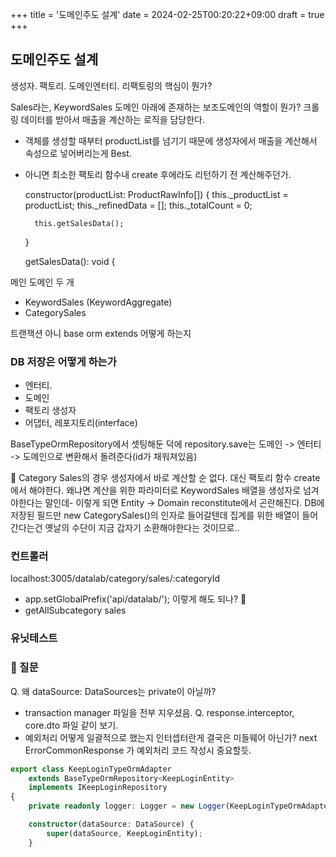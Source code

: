 +++
title = '도메인주도 설계'
date = 2024-02-25T00:20:22+09:00
draft = true
+++
## 도메인주도 설계

생성자. 팩토리. 도메인엔터티.
리팩토링의 핵심이 뭔가? 

Sales라는, KeywordSales 도메인 아래에 존재하는 보조도메인의 역할이 뭔가?
크롤링 데이터를 받아서 매출을 계산하는 로직을 담당한다.
- 객체를 생성할 때부터 productList를 넘기기 때문에 
생성자에서 매출을 계산해서 속성으로 넣어버리는게 Best.
- 아니면 최소한 팩토리 함수내 create 후에라도 리턴하기 전 계산해주던가.

    constructor(productList: ProductRawInfo[]) {
        this._productList = productList;
        this._refinedData = [];
        this._totalCount = 0;

        this.getSalesData();
    }

	getSalesData(): void {



메인 도메인 두 개
- KeywordSales  (KeywordAggregate)
- CategorySales

트랜잭션 아니 base orm extends 어떻게 하는지

### DB 저장은 어떻게 하는가
- 엔터티. 
- 도메인
- 팩토리 생성자
- 어댑터, 레포지토리(interface)

BaseTypeOrmRepository에서 셋팅해둔 덕에 
repository.save는 도메인 -> 엔터티 -> 도메인으로 변환해서 돌려준다(id가 채워져있음)

💎 Category Sales의 경우 
생성자에서 바로 계산할 순 없다. 대신 팩토리 함수 create에서 해야한다.
왜냐면 계산을 위한 파라미터로 KeywordSales 배열을 생성자로 넘겨야한다는 말인데-
이렇게 되면 Entity -> Domain reconstitute에서 곤란해진다.
DB에 저장된 필드만 new CategorySales()의 인자로 들어갈텐데
집계를 위한 배열이 들어간다는건 옛날의 수단이 지금 갑자기 소환해야한다는 것이므로..


### 컨트롤러
localhost:3005/datalab/category/sales/:categoryId
- app.setGlobalPrefix('api/datalab/'); 이렇게 해도 되나? 🍎
- getAllSubcategory sales 




### 유닛테스트


### 🍎 질문 
Q. 왜 dataSource: DataSources는 private이 아닐까?
- transaction manager 파일을 전부 지우셨음.
Q. response.interceptor, core.dto 파일 같이 보기. 
- 예외처리 어떻게 일괄적으로 했는지
인터셉터란게 결국은 미들웨어 아닌가? next
ErrorCommonResponse 가 예외처리 코드 작성시 중요할듯. 

```typescript
export class KeepLoginTypeOrmAdapter
    extends BaseTypeOrmRepository<KeepLoginEntity>
    implements IKeepLoginRepository
{
    private readonly logger: Logger = new Logger(KeepLoginTypeOrmAdapter.name);

    constructor(dataSource: DataSource) {
        super(dataSource, KeepLoginEntity);
    }
```


